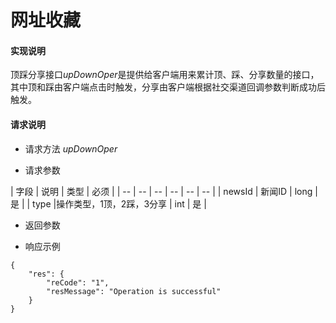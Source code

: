# 网址收藏

#### **实现说明**  

顶踩分享接口*upDownOper*是提供给客户端用来累计顶、踩、分享数量的接口，其中顶和踩由客户端点击时触发，分享由客户端根据社交渠道回调参数判断成功后触发。

#### **请求说明**

* 请求方法 *upDownOper*

* 请求参数

| 字段 | 说明 | 类型 | 必须 |
| -- | -- | -- | -- | -- | -- |
| newsId | 新闻ID | long | 是 |
| type |操作类型，1顶，2踩，3分享 | int | 是 |
* 返回参数

* 响应示例

```
{
    "res": {
        "reCode": "1", 
        "resMessage": "Operation is successful"
    }
}
```